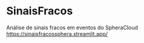 # SinaisFracos
Análise de sinais fracos em eventos do SpheraCloud 
https://sinaisfracossphera.streamlit.app/
